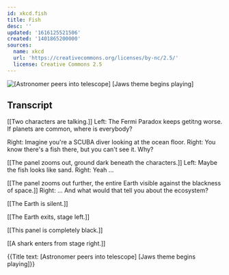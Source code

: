 ```yaml
---
id: xkcd.fish
title: Fish
desc: ''
updated: '1616125521506'
created: '1401865200000'
sources:
  name: xkcd
  url: 'https://creativecommons.org/licenses/by-nc/2.5/'
  license: Creative Commons 2.5
---
```

![[Astronomer peers into telescope] [Jaws theme begins playing]](https://imgs.xkcd.com/comics/fish.png)

## Transcript
[[Two characters are talking.]]
Left: The Fermi Paradox keeps getitng worse. If planets are common, where 
is
 everybody?

Right: Imagine you're a SCUBA diver looking at the ocean floor.
Right: You know there's a fish there, but you can't see it.  Why?

[[The panel zooms out, ground dark beneath the characters.]]
Left: Maybe the fish looks like sand.
Right: Yeah ...

[[The panel zooms out further, the entire Earth visible against the blackness of space.]]
Right: ... And what would that tell you about the ecosystem?

[[The Earth is silent.]]

[[The Earth exits, stage left.]]

[[This panel is completely black.]]

[[A shark enters from stage right.]]

{{Title text: [Astronomer peers into telescope] [Jaws theme begins playing]}}
